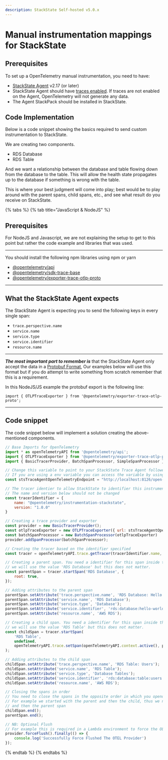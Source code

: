 ```yaml
---
description: StackState Self-hosted v5.0.x
---
```


# Manual instrumentation mappings for StackState

## Prerequisites

To set up a OpenTelemetry manual instrumentation, you need to have:
* [StackState Agent](/setup/agent/about-stackstate-agent.md) v2.17 (or later)
* StackState Agent should have [traces enabled](/setup/agent/advanced-agent-configuration.md#enable-traces). If traces are not enabled on the Agent, OpenTelemetry will not generate any data.
* The Agent StackPack should be installed in StackState.

## Code Implementation

Below is a code snippet showing the basics required to send custom instrumentation
to StackState.

We are creating two components.

- RDS Database
- RDS Table

And we want a relationship between the database and table flowing down from the database to the table. This will allow
the health state propagates up to the database if something is wrong with the table.

This is where your best judgment will come into play; best would be to play around with the parent spans, child spans, etc., and see
what result do you receive on StackState.


{% tabs %}
{% tab title="JavaScript & NodeJS" %}

## Prerequisites
For NodeJS and Javascript, we are not explaining the setup to get to this point but rather the code example and libraries that was used.

---

You should install the following npm libraries using npm or yarn

- [@opentelemetry/api](https://www.npmjs.com/package/@opentelemetry/api)
- [@opentelemetry/sdk-trace-base](https://www.npmjs.com/package/@opentelemetry/sdk-trace-base)
- [@opentelemetry/exporter-trace-otlp-proto](https://www.npmjs.com/package/@opentelemetry/exporter-trace-otlp-proto)

---

## What the StackState Agent expects
The StackState Agent is expecting you to send the following keys in every single span:
- `trace.perspective.name`
- `service.name`
- `service.type`
- `service.identifier`
- `resource.name`

---

***The most important part to remember is*** that the StackState Agent only accept the data in a [Protobuf Format](https://developers.google.com/protocol-buffers), Our examples below will
use this format but if you do attempt to write something from scratch remember that this is a requirement.

In this NodeJS/JS example the protobuf export is the following line:

`import { OTLPTraceExporter } from '@opentelemetry/exporter-trace-otlp-proto';`

---

## Code snippet

The code snippet below will implement a solution creating the above-mentioned components.

```javascript
// Base Imports for OpenTelemetry
import * as openTelemetryAPI from '@opentelemetry/api';
import { OTLPTraceExporter } from '@opentelemetry/exporter-trace-otlp-proto';
import { BasicTracerProvider, BatchSpanProcessor, SimpleSpanProcessor } from '@opentelemetry/sdk-trace-base';

// Change this variable to point to your StackState Trace Agent followed by the port and path
// If you are using a env variable you can access the variable by using process.env.ENV_VARIABLE_NAME
const stsTraceAgentOpenTelemetryEndpoint = "http://localhost:8126/open-telemetry"

// The tracer identier to allow StackState to identifier this instrumentations.
// The name and version below should not be changed
const tracerIdentifier = {
    name: "@opentelemetry/instrumentation-stackstate",
    version: "1.0.0"
}

// Creating a trace provider and exporter
const provider = new BasicTracerProvider();
const otlpTraceExporter = new OTLPTraceExporter({ url: stsTraceAgentOpenTelemetryEndpoint })
const batchSpanProcessor = new BatchSpanProcessor(otlpTraceExporter)
provider.addSpanProcessor(batchSpanProcessor);

// Creating the tracer based on the identifier specified
const tracer = openTelemetryAPI.trace.getTracer(tracerIdentifier.name, tracerIdentifier.version);

// Creating a parent span. You need a identifier for this span inside the code
// we will use the value 'RDS Database' but this does not matter.
const parentSpan = tracer.startSpan('RDS Database', {
    root: true,
});

// Adding attributes to the parent span
parentSpan.setAttribute('trace.perspective.name', 'RDS Database: Hello World');
parentSpan.setAttribute('service.name', 'RDS Database');
parentSpan.setAttribute('service.type', 'Database');
parentSpan.setAttribute('service.identifier', 'rds:database:hello-world');
parentSpan.setAttribute('resource.name', 'AWS RDS');

// Creating a child span. You need a identifier for this span inside the code
// we will use the value 'RDS Table' but this does not matter.
const childSpan = tracer.startSpan(
    'RDS Table',
    undefined,
    openTelemetryAPI.trace.setSpan(openTelemetryAPI.context.active(), parentSpan)
);

// Adding attributes to the child span
childSpan.setAttribute('trace.perspective.name', 'RDS Table: Users');
childSpan.setAttribute('service.name', 'RDS Table');
childSpan.setAttribute('service.type', 'Database Tables');
childSpan.setAttribute('service.identifier', 'rds:database:table:users');
childSpan.setAttribute('resource.name', 'AWS RDS');

// Closing the spans in order
// You need to close the spans in the opposite order in which you opended them
// For example we started with the parent and then the child, thus we need to close the child first
// and then the parent span
childSpan.end();
parentSpan.end();

// NB: Optional Flush
// For example this is required in a Lambda environment to force the OLTP HTTP to post before the script ends.
provider.forceFlush().finally(() => {
    console.log('Successfully Force Flushed The OTEL Provider')
});
```
{% endtab %}
{% endtabs %}

